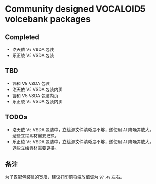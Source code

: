 # Community designed VOCALOID5 voicebank packages

## Completed

* 洛天依 V5 VSDA 包装
* 乐正绫 V5 VSDA 包装

## TBD

* 言和 V5 VSDA 包装
* 洛天依 V5 VSDA 包装内页
* 言和 V5 VSDA 包装内页
* 乐正绫 V5 VSDA 包装内页

## TODOs

* 洛天依 V5 VSDA 包装中，立绘源文件清晰度不够，遂使用 AI 降噪并放大。这些立绘素材需要更换。
* 乐正绫 V5 VSDA 包装中，立绘源文件清晰度不够，遂使用 AI 降噪并放大。这些立绘素材需要更换。

## 备注

为了匹配包装盒的宽度，建议打印前将缩放值调为 `97.4%` 左右。
